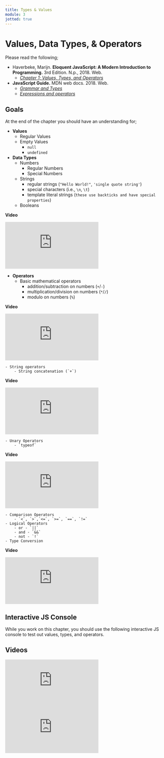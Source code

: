 ```yaml
---
title: Types & Values
module: 3
jotted: true
---
```


# Values, Data Types, & Operators



Please read the following;

- Haverbeke, Marijn. **Eloquent JavaScript: A Modern Introduction to Programming.** 3rd Edition. N.p., 2018. Web.
    - [_Chapter 1; Values, Types, and Operators_](http://eloquentjavascript.net/3rd_edition/01_values.html)
- **JavaScript Guide.** MDN web docs. 2018. Web.
    - [_Grammar and Types_](https://developer.mozilla.org/en-US/docs/Web/JavaScript/Guide/Grammar_and_Types)
    - [_Expressions and operators_](https://developer.mozilla.org/en-US/docs/Web/JavaScript/Guide/Expressions_and_Operators)



## Goals

At the end of the chapter you should have an understanding for;

- **Values**
    - Regular Values
    - Empty Values
        - `null`
        - `undefined`
- **Data Types**
    - Numbers
        - Regular Numbers
        - Special Numbers
    - Strings
        - regular strings (`"Hello World!"`, `'single quote string'`)
        - special characters (i.e., `\n`, `\t`)
        - template literal strings (``these use backticks and have special properties``)
    - Booleans

**Video**
<div class="embed-responsive embed-responsive-16by9"><iframe class="embed-responsive-item" src="https://youtu.be/XSI_ta0mvOE" frameborder="0" allowfullscreen></iframe></div>

- **Operators**
    - Basic mathematical operators
        - addition/subtraction on numbers (`+`/`-`)
        - multiplication/division on numbers (`*`/`/`)
        - modulo on numbers (`%`)
    
**Video**
<div class="embed-responsive embed-responsive-16by9"><iframe class="embed-responsive-item" src="https://youtu.be/isrkyyJfAz4" frameborder="0" allowfullscreen></iframe></div>

    - String operators
        - String concatenation (`+`)
    
**Video**
<div class="embed-responsive embed-responsive-16by9"><iframe class="embed-responsive-item" src="https://youtu.be/DTk3ptbINGo" frameborder="0" allowfullscreen></iframe></div>

    - Unary Operators
        - `typeof`

    
**Video**
<div class="embed-responsive embed-responsive-16by9"><iframe class="embed-responsive-item" src="https://youtu.be/O6_MphRS0E8 " frameborder="0" allowfullscreen></iframe></div>

    - Comparison Operators
        - `<`, `>`,`<=`, `>=`, `==`, `!=`
    - Logical Operators
        - or - `||`
        - and - `&&`
        - not - `!`
    - Type Conversion
    
**Video**
<div class="embed-responsive embed-responsive-16by9"><iframe class="embed-responsive-item" src="https://youtu.be/yjg6D7B7ozM" frameborder="0" allowfullscreen></iframe></div>


## Interactive JS Console

While you work on this chapter, you should use the following interactive JS console to test out values, types, and operators.

<div id="jotted-demo-1" class="jotted-theme-stacked"></div>

<script>
    new Jotted(document.querySelector("#jotted-demo-1"), {
    files: [
        {
            type: "js",
            hide: false,
            content: "// try out operators, values, etc, here...\n\n// as an example\nconsole.log( typeof \"Hello World!\");\nconsole.log( 5*10 == 50 );\n\n\n"
        }
    ],
    showBlank: false,
    showResult: false,
    plugins: [
        { name: 'ace', options: { "maxLines": 50 } },
        { name: 'console', options: { autoClear: false } },
    ]
});
</script>



## Videos

<div class="embed-responsive embed-responsive-16by9"><iframe class="embed-responsive-item" src="https://www.youtube.com/embed/808eYu9B9Yw" frameborder="0" allowfullscreen></iframe></div>

<div class="embed-responsive embed-responsive-16by9"><iframe class="embed-responsive-item" src="https://www.youtube.com/embed/Vd_Z1bYGrCM" frameborder="0" allowfullscreen></iframe></div>
